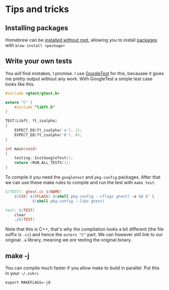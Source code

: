 # Tips and tricks

## Installing packages
Homebrew can be [installed without root][brew_noroot], allowing you to install [packages][brew_formulae] with `brew install <package>`

## Write your own tests
You *will* find mistakes, I promise. I use [GoogleTest][gtest] for this, becausee it gives me pretty output without any work. With GoogleTest a simple test case looks like this.
```c
#include <gtest/gtest.h>

extern "C" {
	#include "libft.h"
}

TEST(Libft, ft_isalpha)
{
	EXPECT_EQ(ft_isalpha('a'), 1);
	EXPECT_EQ(ft_isalpha('0'), 0);
}

int	main(void)
{
	testing::InitGoogleTest();
	return (RUN_ALL_TESTS());
}
```
To compile it you need the `googletest` and `pkg-config` packages. After that we can use these make rules to compile and run the test with `make test`.
```makefile
$(TEST): gtest.cc $(NAME)
	$(CXX) $(CFLAGS) $(shell pkg-config --cflags gtest) -o $@ $^ \
			$(shell pkg-config --libs gtest)

test: $(TEST)
	clear
	./$(TEST)
```
Note that this is C++, that's why the compilation looks a bit different (the file suffix is `.cc`) and hence the `extern "C"` part. We can however still link to our original `.a` library, meaning we *are* testing the original binary.

## make -j
You can compile much faster if you allow make to build in parallel. Put this in your `~/.zshrc`
```
export MAKEFLAGS=-j8
```

[brew_noroot]:		https://docs.brew.sh/Installation#untar-anywhere-unsupported
[brew_formulae]:	https://formulae.brew.sh/
[gtest]:			https://google.github.io/googletest/